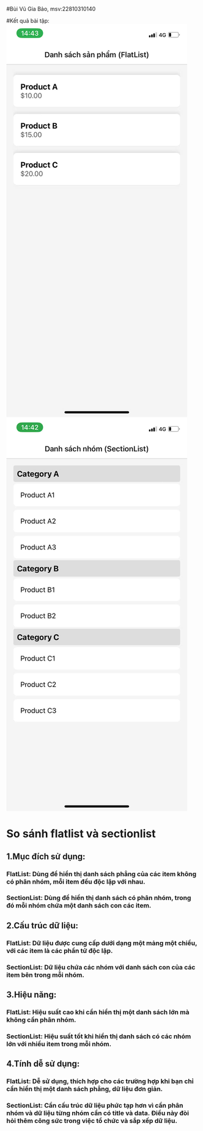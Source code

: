 #Bùi Vũ Gia Bảo, msv:22810310140

#Kết quả bài tập:
![Hinh anh 01](flatlist.jpg)
![Hinh anh 02](sectionlist.jpg)

# So sánh flatlist và sectionlist
## 1.Mục đích sử dụng:
### FlatList: Dùng để hiển thị danh sách phẳng của các item không có phân nhóm, mỗi item đều độc lập với nhau.
### SectionList: Dùng để hiển thị danh sách có phân nhóm, trong đó mỗi nhóm chứa một danh sách con các item.
## 2.Cấu trúc dữ liệu:
### FlatList: Dữ liệu được cung cấp dưới dạng một mảng một chiều, với các item là các phần tử độc lập.
### SectionList: Dữ liệu chứa các nhóm với danh sách con của các item bên trong mỗi nhóm.
## 3.Hiệu năng:
### FlatList: Hiệu suất cao khi cần hiển thị một danh sách lớn mà không cần phân nhóm.
### SectionList: Hiệu suất tốt khi hiển thị danh sách có các nhóm lớn với nhiều item trong mỗi nhóm.
## 4.Tính dễ sử dụng:
### FlatList: Dễ sử dụng, thích hợp cho các trường hợp khi bạn chỉ cần hiển thị một danh sách phẳng, dữ liệu đơn giản.
### SectionList: Cần cấu trúc dữ liệu phức tạp hơn vì cần phân nhóm và dữ liệu từng nhóm cần có title và data. Điều này đòi hỏi thêm công sức trong việc tổ chức và sắp xếp dữ liệu.
